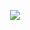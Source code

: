 <p align="center">
  <img src="https://readme-typing-svg.demolab.com?font=Fira+Code&duration=500&pause=100&color=5ADEFF&center=true&repeat=false&random=false&width=435&lines=Hi!+Kelvin's+Github">
</p>
